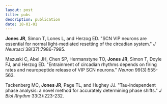 ```yaml
---
layout: post
title: pubs
description: publication
date: 18-01-01
---
```


<b>Jones JR</b>, Simon T, Lones L, and Herzog ED. "SCN VIP neurons are essential for normal light-mediated resetting of the circadian system." <i>J Neurosci</i> 38(37):7986-7995.

Mazuski C, Abel JH, Chen SP, Hermanstyne TO, <b>Jones JR</b>, Simon T, Doyle FJ, and Herzog ED. "Entrainment of circadian rhythms depends on firing rates and neuropeptide release of VIP SCN neurons." <i>Neuron</i> 99(3):555-563.

Tackenberg MC, <b>Jones JR</b>, Page TL, and Hughey JJ. "Tau-independent phase analysis: a novel method for accurately determining phase shifts." <i>J Biol Rhythm</i> 33(3):223-232.
